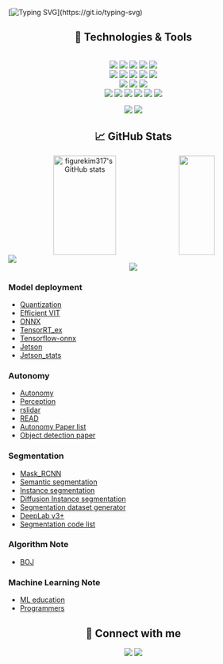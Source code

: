 [![Typing SVG](https://readme-typing-svg.demolab.com?font=Alkatra&weight=500&size=45&duration=3000&pause=3&color=6994CDEE&center=true&multiline=true&width=1000&height=120&lines=Hi+there!+I'm+Jongwan.;Nice+to+meet+you!)](https://git.io/typing-svg)

<div align="center">
  <h2>🔧 Technologies & Tools</h2>
</div>

<div align="center"> 
  <br/>

<img src="https://img.shields.io/badge/Python-3776AB?style=for-the-badge&logo=Python&logoColor=white">
<img src="https://img.shields.io/badge/C-00599C?style=for-the-badge&logo=C&logoColor=white">
<img src="https://img.shields.io/badge/C++-00599C?style=for-the-badge&logo=C%2B%2B&logoColor=white"> 
<img src="https://img.shields.io/badge/JAVA-007396?style=for-the-badge&logo=Java&logoColor=white"> 
<img src="https://img.shields.io/badge/JavaScript-F7DF1E?style=for-the-badge&logo=JavaScript&logoColor=white"> <br>

<img src="https://img.shields.io/badge/ROS-22314E?style=for-the-badge&logo=ros&logoColor=white">
<img src="https://img.shields.io/badge/ROS2-22314E?style=for-the-badge&logo=ros&logoColor=white">
<img src="https://img.shields.io/badge/OpenCV-5C3EE8?style=for-the-badge&logo=OpenCV&logoColor=white"> 
<img src="https://img.shields.io/badge/gstreamer-33AADD?style=for-the-badge&logo=gstreamer&logoColor=white">
<img src="https://img.shields.io/badge/deepstream-2F3134?style=for-the-badge&logo=nvidia&logoColor=white"> <br>
  
<img src="https://img.shields.io/badge/VS_Code-007ACC?style=for-the-badge&logo=VisualStudioCode&logoColor=white">
<img src="https://img.shields.io/badge/PyCharm-000000?style=for-the-badge&logo=PyCharm&logoColor=white">
<img src="https://img.shields.io/badge/Google_Coral-4285F4?style=for-the-badge&logo=Google&logoColor=white"> <br>

 <img src="https://img.shields.io/badge/aws-232F3E?style=for-the-badge&logo=Amazon aws&logoColor=white">
<img src="https://img.shields.io/badge/github-181717?style=for-the-badge&logo=github&logoColor=white">
<img src="https://img.shields.io/badge/git-F05032?style=for-the-badge&logo=git&logoColor=white">
<img src="https://img.shields.io/badge/Jira-0052CC?style=for-the-badge&logo=jira&logoColor=white">
<img src="https://img.shields.io/badge/Confluence-172B4D?style=for-the-badge&logo=confluence&logoColor=white">
<img src="https://img.shields.io/badge/Notion-000000?style=for-the-badge&logo=notion&logoColor=white">
   <br/>

![](https://img.shields.io/badge/OS-Linux-informational?style=flat&logo=linux&logoColor=white&color=2bbc8a)
![](https://img.shields.io/badge/OS-Windows-informational?style=flat&logo=windows&logoColor=white&color=2bbc8a) 

</div>
 
 
<div align="center">
  <h2> &#x1f4c8; GitHub Stats</h2>
</div>

<div align="center">
  <img align="center" src="https://github-readme-stats.vercel.app/api?username=figurekim317&show_icons=true&theme=tokyonight&bg_color=ffffff00" alt="figurekim317's GitHub stats" height="200" width="50%" />
  <img align="center" src="https://github-readme-stats.vercel.app/api/top-langs/?username=figurekim317&layout=compact&bg_color=ffffff00" height="200" width="38%" />
</div>

 <a href="https://github.com/figurekim317">
    <img align="center" src="https://github-readme-activity-graph.cyclic.app/graph?username=figurekim317&theme=light&height=400&width=400&bg_color=white&title_color=2f80ed&color=2f80ed&line=2f80ed&point=1074b8&custom_title=figurekim317's%20Contribution%20Graph&area=true&hide_border=true&font_color=2f80ed&font_weight=bold" />
  </a>
</div>


<div align="center">
  <a href="https://solved.ac/ggusg0317">
    <img src="http://mazassumnida.wtf/api/v2/generate_badge?boj=ggusg0317" />
  </a>
</div>



### Model deployment
- [Quantization](https://github.com/figurekim317/onnx-tool)
- [Efficient VIT](https://github.com/figurekim317/efficientvit)
- [ONNX](https://github.com/onnx/onnx)
- [TensorRT_ex](https://github.com/figurekim317/TensorRT_ex)
- [Tensorflow-onnx](https://github.com/figurekim317/tensorflow-onnx)
- [Jetson](https://github.com/figurekim317/jetson-inference)
- [Jetson_stats](https://github.com/figurekim317/jetson_stats)
 
### Autonomy
- [Autonomy](https://github.com/figurekim317/Autonomy)
- [Perception](https://github.com/figurekim317/Perception-for-Self-driving)
- [rslidar](https://github.com/figurekim317/rslidar_sdk)
- [READ](https://github.com/figurekim317/READ)
- [Autonomy Paper list](https://github.com/figurekim317/awesome-self-driving-car)
- [Object detection paper](https://github.com/figurekim317/deep_learning_object_detection)

### Segmentation
- [Mask_RCNN](https://github.com/figurekim317/Mask_RCNN)
- [Semantic segmentation](https://github.com/figurekim317/Segmentation)
- [Instance segmentation](https://github.com/figurekim317/instance_seg)
- [Diffusion Instance segmentation](https://github.com/figurekim317/DiffusionInst)
- [Segmentation dataset generator](https://github.com/figurekim317/synthetic-segmentation-dataset-generator)
- [DeepLab v3+](https://github.com/figurekim317/DeepLabV3Plus-Pytorch)
- [Segmentation code list](https://github.com/figurekim317/awesome-semantic-segmentation)

### Algorithm Note
- [BOJ](https://github.com/figurekim317/BOJ)

### Machine Learning Note
- [ML education](https://github.com/figurekim317/ML-For-Beginners)
- [Programmers](https://github.com/figurekim317/programmers_dev)


<div align="center">
  <h2> 🤝 Connect with me</h2>
</div>

<div align="center">
  <a href="https://www.linkedin.com/in/jongwan-kim-019712251/"><img src="https://img.shields.io/badge/LinkedIn--_.svg?style=social&logo=linkedin"/></a>
  <a href="https://github.com/figurekim317"><img src="https://img.shields.io/badge/GitHub--_.svg?style=social&logo=github"/></a>
</div>
